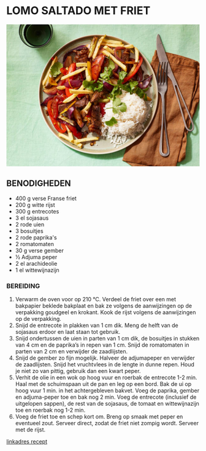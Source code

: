 # LOMO SALTADO MET FRIET
![Alt text](image.png)
## BENODIGHEDEN
* 400 g
    verse Franse friet
* 200 g
    witte rijst
* 300 g
    entrecotes
* 3 el
    sojasaus
* 2
    rode uien
* 3
    bosuitjes
* 2
    rode paprika's
* 2
    romatomaten
* 30 g
    verse gember
* ½
    Adjuma peper
* 2 el
    arachideolie
* 1 el
    wittewijnazijn
### BEREIDING
1. Verwarm de oven voor op 210 °C. Verdeel de friet over een met bakpapier beklede bakplaat en bak ze volgens de aanwijzingen op de verpakking goudgeel en krokant. Kook de rijst volgens de aanwijzingen op de verpakking.
2. Snijd de entrecote in plakken van 1 cm dik. Meng de helft van de sojasaus erdoor en laat staan tot gebruik.
3. Snijd ondertussen de uien in parten van 1 cm dik, de bosuitjes in stukken van 4 cm en de paprika’s in repen van 1 cm. Snijd de romatomaten in parten van 2 cm en verwijder de zaadlijsten.
4. Snijd de gember zo fijn mogelijk. Halveer de adjumapeper en verwijder de zaadlijsten. Snijd het vruchtvlees in de lengte in dunne repen. Houd je niet zo van pittig, gebruik dan een kwart peper.
5. Verhit de olie in een wok op hoog vuur en roerbak de entrecote 1-2 min. Haal met de schuimspaan uit de pan en leg op een bord. Bak de ui op hoog vuur 1 min. in het achtergebleven bakvet. Voeg de paprika, gember en adjuma-peper toe en bak nog 2 min. Voeg de entrecote (inclusief de uitgelopen sappen), de rest van de sojasaus, de tomaat en wittewijnazijn toe en roerbak nog 1-2 min.
6. Voeg de friet toe en schep kort om. Breng op smaak met peper en eventueel zout. Serveer direct, zodat de friet niet zompig wordt. Serveer met de rijst.

[linkadres recept](https://www.ah.nl/allerhande/recept/R-R1199202/lomo-saltado-met-friet)